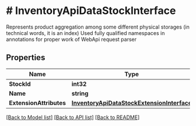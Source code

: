 # # InventoryApiDataStockInterface
Represents product aggregation among some different physical storages (in technical words, it is an index) Used fully qualified namespaces in annotations for proper work of WebApi request parser

## Properties 


Name | Type | Description | Notes
------------ | ------------- | ------------- | -------------
**StockId**| **int32** | Stock id  | [optional]
**Name**| **string** | Stock name  | [optional]
**ExtensionAttributes**| [**InventoryApiDataStockExtensionInterface**](InventoryApiDataStockExtensionInterface.md) |   | [optional]


[[Back to Model list]](../../README.md#models) [[Back to API list]](../../README.md#endpoints) [[Back to README]](../../README.md)


